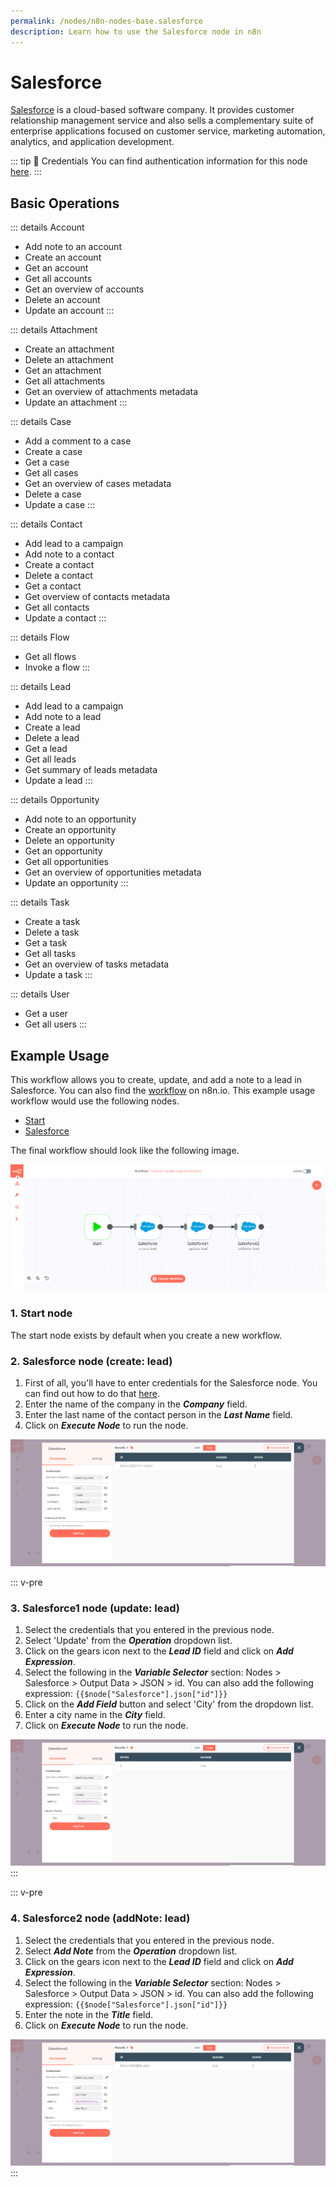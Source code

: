 ```yaml
---
permalink: /nodes/n8n-nodes-base.salesforce
description: Learn how to use the Salesforce node in n8n
---
```


# Salesforce

[Salesforce](https://www.salesforce.com/) is a cloud-based software company. It provides customer relationship management service and also sells a complementary suite of enterprise applications focused on customer service, marketing automation, analytics, and application development.

::: tip 🔑 Credentials
You can find authentication information for this node [here](../../../credentials/Salesforce/README.md).
:::

## Basic Operations

::: details Account
- Add note to an account
- Create an account
- Get an account
- Get all accounts
- Get an overview of accounts
- Delete an account
- Update an account
:::

::: details Attachment
- Create an attachment
- Delete an attachment
- Get an attachment
- Get all attachments
- Get an overview of attachments metadata
- Update an attachment
:::

::: details Case
- Add a comment to a case
- Create a case
- Get a case
- Get all cases
- Get an overview of cases metadata
- Delete a case
- Update a case
:::

::: details Contact
- Add lead to a campaign
- Add note to a contact
- Create a contact
- Delete a contact
- Get a contact
- Get overview of contacts metadata
- Get all contacts
- Update a contact
:::

::: details Flow
- Get all flows
- Invoke a flow
:::

::: details Lead
- Add lead to a campaign
- Add note to a lead
- Create a lead
- Delete a lead
- Get a lead
- Get all leads
- Get summary of leads metadata
- Update a lead
:::

::: details Opportunity
- Add note to an opportunity
- Create an opportunity
- Delete an opportunity
- Get an opportunity
- Get all opportunities
- Get an overview of opportunities metadata
- Update an opportunity
:::

::: details Task
- Create a task
- Delete a task
- Get a task
- Get all tasks
- Get an overview of tasks metadata
- Update a task
:::

::: details User
- Get a user
- Get all users
:::

## Example Usage

This workflow allows you to create, update, and add a note to a lead in Salesforce. You can also find the [workflow](https://n8n.io/workflows/664) on n8n.io. This example usage workflow would use the following nodes.
- [Start](../../core-nodes/Start/README.md)
- [Salesforce]()

The final workflow should look like the following image.

![A workflow with the Salesforce node](./workflow.png)

### 1. Start node

The start node exists by default when you create a new workflow.

### 2. Salesforce node (create: lead)

1. First of all, you'll have to enter credentials for the Salesforce node. You can find out how to do that [here](../../../credentials/Salesforce/README.md).
2. Enter the name of the company in the ***Company*** field.
3. Enter the last name of the contact person in the ***Last Name*** field.
4. Click on ***Execute Node*** to run the node.

![Create a lead with the Salesforce node](./Salesforce_node.png)

::: v-pre
### 3. Salesforce1 node (update: lead)

1. Select the credentials that you entered in the previous node.
2. Select 'Update' from the ***Operation*** dropdown list.
3. Click on the gears icon next to the ***Lead ID*** field and click on ***Add Expression***.
4. Select the following in the ***Variable Selector*** section: Nodes > Salesforce > Output Data > JSON > id. You can also add the following expression: `{{$node["Salesforce"].json["id"]}}`
5. Click on the ***Add Field*** button and select 'City' from the dropdown list.
6. Enter a city name in the ***City*** field.
7. Click on ***Execute Node*** to run the node.

![Update a lead with the Salesforce node](./Salesforce1_node.png)
:::

::: v-pre
### 4. Salesforce2 node (addNote: lead)

1. Select the credentials that you entered in the previous node.
2. Select ***Add Note*** from the ***Operation*** dropdown list.
3. Click on the gears icon next to the ***Lead ID*** field and click on ***Add Expression***.
4. Select the following in the ***Variable Selector*** section: Nodes > Salesforce > Output Data > JSON > id. You can also add the following expression: `{{$node["Salesforce"].json["id"]}}`
5. Enter the note in the ***Title*** field.
6. Click on ***Execute Node*** to run the node.

![Add a note to a lead with the Salesforce node](./Salesforce2_node.png)
:::
